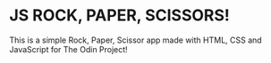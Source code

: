 # JS ROCK, PAPER, SCISSORS!

This is a simple Rock, Paper, Scissor app made with HTML, CSS and JavaScript for The Odin Project!

